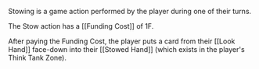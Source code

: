 Stowing is a game action performed by the player during one of their turns.

The Stow action has a [[Funding Cost]] of 1F.

After paying the Funding Cost, the player puts a card from their [[Look Hand]] face-down into their [[Stowed Hand]] (which exists in the player's Think Tank Zone).